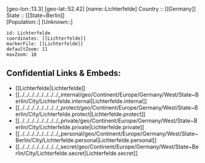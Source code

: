 ﻿---
location: [52.42,13.3] 
mapzoom: [7,12] 
mapmarker: city 
type: City
tags:
- geo/City


SpocWebEntityId: 31985
isDeleted: false
confidential: public

---
[geo-lon::13.3] 
[geo-lat::52.42] 
[name::Lichterfelde] 
Country :: [[Germany]]  
State :: [[State~Berlin]]  
[Population::] 
[Unknown::] 


```leaflet
id: Lichterfelde
coordinates: [[Lichterfelde]] 
markerFile: [[Lichterfelde]] 
defaultZoom: 11 
maxZoom: 18
```


## Confidential Links & Embeds: 
- [[Lichterfelde|Lichterfelde]]  
- [[../../../../../../../../_internal/geo/Continent/Europe/Germany/West/State~Berlin/City/Lichterfelde.internal|Lichterfelde.internal]] 
- [[../../../../../../../../_protect/geo/Continent/Europe/Germany/West/State~Berlin/City/Lichterfelde.protect|Lichterfelde.protect]] 
- [[../../../../../../../../_private/geo/Continent/Europe/Germany/West/State~Berlin/City/Lichterfelde.private|Lichterfelde.private]] 
- [[../../../../../../../../_personal/geo/Continent/Europe/Germany/West/State~Berlin/City/Lichterfelde.personal|Lichterfelde.personal]] 
- [[../../../../../../../../_secret/geo/Continent/Europe/Germany/West/State~Berlin/City/Lichterfelde.secret|Lichterfelde.secret]] 
